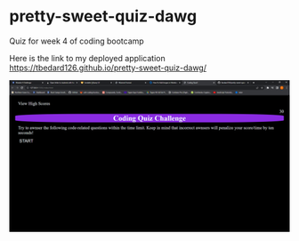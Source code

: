 # pretty-sweet-quiz-dawg
Quiz for week 4 of coding bootcamp

Here is the link to my deployed application  https://tbedard126.github.io/pretty-sweet-quiz-dawg/

![](./assets/quiz-picture.png)